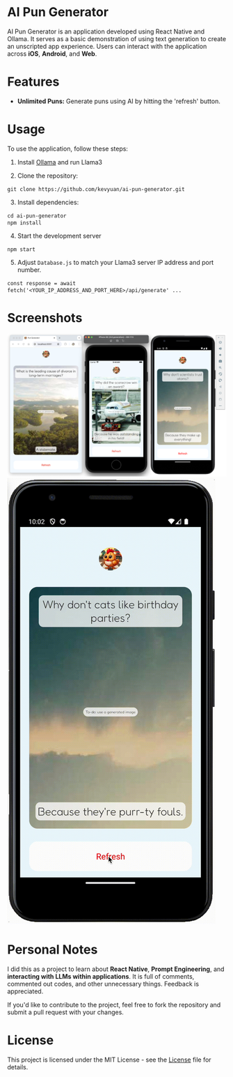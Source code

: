 # AI Pun Generator

AI Pun Generator is an application developed using React Native and Ollama. It serves as a basic demonstration of using text generation to create an unscripted app experience. Users can interact with the application across **iOS**, **Android**, and **Web**.

# Features
* **Unlimited Puns:** Generate puns using AI by hitting the 'refresh' button.

# Usage

To use the application, follow these steps:

1. Install [Ollama](https://github.com/ollama/ollama) and run Llama3


2. Clone the repository:
```Terminal
git clone https://github.com/kevyuan/ai-pun-generator.git
```

3. Install dependencies:
```Terminal
cd ai-pun-generator
npm install
```

4. Start the development server
```Terminal
npm start
```

5. Adjust `Database.js` to match your Llama3 server IP address and port number.  
```
const response = await fetch('<YOUR_IP_ADDRESS_AND_PORT_HERE>/api/generate' ...
```


# Screenshots

![Screenshot](./assets/images/screenshot.png)
![Animated screenshot](./assets/images/ai-pun-generator.gif)

# Personal Notes

I did this as a project to learn about **React Native**, **Prompt Engineering**, and **interacting with LLMs within applications**.  It is full of comments, commented out codes, and other unnecessary things. Feedback is appreciated.

If you'd like to contribute to the project, feel free to fork the repository and submit a pull request with your changes.


# License

This project is licensed under the MIT License - see the [License](LICENSE) file for details.
